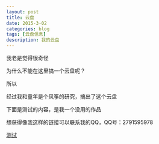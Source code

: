 ```yaml
---
layout: post
title: 云盘
date: 2015-3-02
categories: blog
tags: [云盘信息]
description: 我的云盘
---
```

我老是觉得很奇怪

为什么不能在这里搞一个云盘呢？

所以

经过我和童年是个风筝的研究，搞出了这个云盘

下面是测试的内容，是我一个没用的作品

想获得像我这样的链接可以联系我的QQ，QQ号：2791595978

[测试](https://raw.githubusercontent.com/a2791595978/a2791595978.github.io/master/WebFile/%E5%8F%98%E6%BB%91%E7%A8%BD.sb2)
